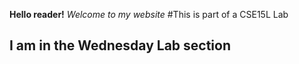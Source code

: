 **Hello reader!**
*Welcome to my website*
#This is part of a CSE15L Lab
## I am in the Wednesday Lab section
